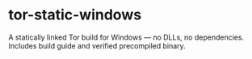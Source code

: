 # tor-static-windows
A statically linked Tor build for Windows — no DLLs, no dependencies. Includes build guide and verified precompiled binary.
